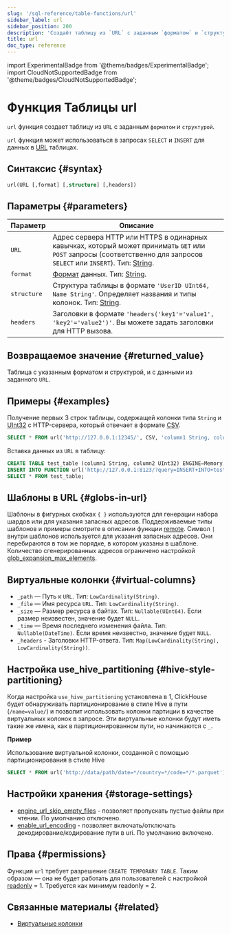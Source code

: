 ```yaml
---
slug: '/sql-reference/table-functions/url'
sidebar_label: url
sidebar_position: 200
description: 'Создаёт таблицу из `URL` с заданным `форматом` и `структурой`'
title: url
doc_type: reference
---
```

import ExperimentalBadge from '@theme/badges/ExperimentalBadge';
import CloudNotSupportedBadge from '@theme/badges/CloudNotSupportedBadge';


# Функция Таблицы url

`url` функция создает таблицу из `URL` с заданным `форматом` и `структурой`.

`url` функция может использоваться в запросах `SELECT` и `INSERT` для данных в [URL](../../engines/table-engines/special/url.md) таблицах.

## Синтаксис {#syntax}

```sql
url(URL [,format] [,structure] [,headers])
```

## Параметры {#parameters}

| Параметр   | Описание                                                                                                                                          |
|-------------|---------------------------------------------------------------------------------------------------------------------------------------------------|
| `URL`       | Адрес сервера HTTP или HTTPS в одинарных кавычках, который может принимать `GET` или `POST` запросы (соответственно для запросов `SELECT` или `INSERT`). Тип: [String](../../sql-reference/data-types/string.md). |
| `format`    | [Формат](/sql-reference/formats) данных. Тип: [String](../../sql-reference/data-types/string.md).                                                  |
| `structure` | Структура таблицы в формате `'UserID UInt64, Name String'`. Определяет названия и типы колонок. Тип: [String](../../sql-reference/data-types/string.md).     |
| `headers`   | Заголовки в формате `'headers('key1'='value1', 'key2'='value2')'`. Вы можете задать заголовки для HTTP вызова.                                 |

## Возвращаемое значение {#returned_value}

Таблица с указанным форматом и структурой, и с данными из заданного `URL`.

## Примеры {#examples}

Получение первых 3 строк таблицы, содержащей колонки типа `String` и [UInt32](../../sql-reference/data-types/int-uint.md) с HTTP-сервера, который отвечает в формате [CSV](../../interfaces/formats.md#csv).

```sql
SELECT * FROM url('http://127.0.0.1:12345/', CSV, 'column1 String, column2 UInt32', headers('Accept'='text/csv; charset=utf-8')) LIMIT 3;
```

Вставка данных из `URL` в таблицу:

```sql
CREATE TABLE test_table (column1 String, column2 UInt32) ENGINE=Memory;
INSERT INTO FUNCTION url('http://127.0.0.1:8123/?query=INSERT+INTO+test_table+FORMAT+CSV', 'CSV', 'column1 String, column2 UInt32') VALUES ('http interface', 42);
SELECT * FROM test_table;
```

## Шаблоны в URL {#globs-in-url}

Шаблоны в фигурных скобках `{ }` используются для генерации набора шардов или для указания запасных адресов. Поддерживаемые типы шаблонов и примеры смотрите в описании функции [remote](remote.md#globs-in-addresses).
Символ `|` внутри шаблонов используется для указания запасных адресов. Они перебираются в том же порядке, в котором указаны в шаблоне. Количество сгенерированных адресов ограничено настройкой [glob_expansion_max_elements](../../operations/settings/settings.md#glob_expansion_max_elements).

## Виртуальные колонки {#virtual-columns}

- `_path` — Путь к `URL`. Тип: `LowCardinality(String)`.
- `_file` — Имя ресурса `URL`. Тип: `LowCardinality(String)`.
- `_size` — Размер ресурса в байтах. Тип: `Nullable(UInt64)`. Если размер неизвестен, значение будет `NULL`.
- `_time` — Время последнего изменения файла. Тип: `Nullable(DateTime)`. Если время неизвестно, значение будет `NULL`.
- `_headers` - Заголовки HTTP-ответа. Тип: `Map(LowCardinality(String), LowCardinality(String))`.

## Настройка use_hive_partitioning {#hive-style-partitioning}

Когда настройка `use_hive_partitioning` установлена в 1, ClickHouse будет обнаруживать партиционирование в стиле Hive в пути (`/name=value/`) и позволит использовать колонки партиции в качестве виртуальных колонок в запросе. Эти виртуальные колонки будут иметь такие же имена, как в партиционированном пути, но начинаются с `_`.

**Пример**

Использование виртуальной колонки, созданной с помощью партиционирования в стиле Hive

```sql
SELECT * FROM url('http://data/path/date=*/country=*/code=*/*.parquet') WHERE _date > '2020-01-01' AND _country = 'Netherlands' AND _code = 42;
```

## Настройки хранения {#storage-settings}

- [engine_url_skip_empty_files](/operations/settings/settings.md#engine_url_skip_empty_files) - позволяет пропускать пустые файлы при чтении. По умолчанию отключено.
- [enable_url_encoding](/operations/settings/settings.md#enable_url_encoding) - позволяет включать/отключать декодирование/кодирование пути в uri. По умолчанию включено.

## Права {#permissions}

Функция `url` требует разрешение `CREATE TEMPORARY TABLE`. Таким образом — она не будет работать для пользователей с настройкой [readonly](/operations/settings/permissions-for-queries#readonly) = 1. Требуется как минимум readonly = 2.

## Связанные материалы {#related}

- [Виртуальные колонки](/engines/table-engines/index.md#table_engines-virtual_columns)